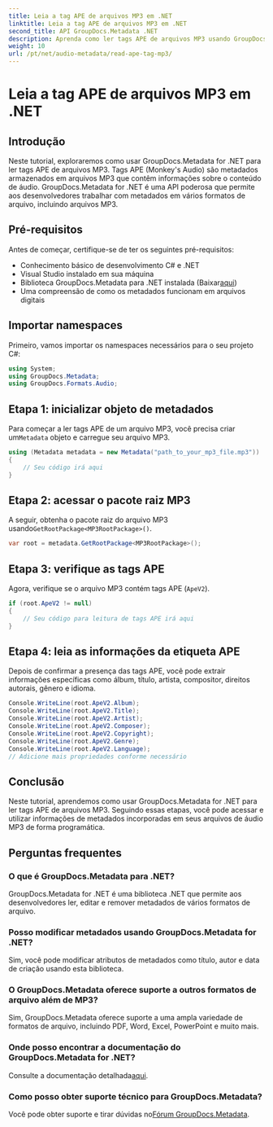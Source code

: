 ```yaml
---
title: Leia a tag APE de arquivos MP3 em .NET
linktitle: Leia a tag APE de arquivos MP3 em .NET
second_title: API GroupDocs.Metadata .NET
description: Aprenda como ler tags APE de arquivos MP3 usando GroupDocs.Metadata for .NET. Explore a extração de metadados em C# com orientação passo a passo.
weight: 10
url: /pt/net/audio-metadata/read-ape-tag-mp3/
---
```


# Leia a tag APE de arquivos MP3 em .NET

## Introdução
Neste tutorial, exploraremos como usar GroupDocs.Metadata for .NET para ler tags APE de arquivos MP3. Tags APE (Monkey's Audio) são metadados armazenados em arquivos MP3 que contêm informações sobre o conteúdo de áudio. GroupDocs.Metadata for .NET é uma API poderosa que permite aos desenvolvedores trabalhar com metadados em vários formatos de arquivo, incluindo arquivos MP3.
## Pré-requisitos
Antes de começar, certifique-se de ter os seguintes pré-requisitos:
- Conhecimento básico de desenvolvimento C# e .NET
- Visual Studio instalado em sua máquina
-  Biblioteca GroupDocs.Metadata para .NET instalada (Baixar[aqui](https://releases.groupdocs.com/metadata/net/))
- Uma compreensão de como os metadados funcionam em arquivos digitais

## Importar namespaces
Primeiro, vamos importar os namespaces necessários para o seu projeto C#:
```csharp
using System;
using GroupDocs.Metadata;
using GroupDocs.Formats.Audio;
```
## Etapa 1: inicializar objeto de metadados
 Para começar a ler tags APE de um arquivo MP3, você precisa criar um`Metadata` objeto e carregue seu arquivo MP3.
```csharp
using (Metadata metadata = new Metadata("path_to_your_mp3_file.mp3"))
{
    // Seu código irá aqui
}
```
## Etapa 2: acessar o pacote raiz MP3
 A seguir, obtenha o pacote raiz do arquivo MP3 usando`GetRootPackage<MP3RootPackage>()`.
```csharp
var root = metadata.GetRootPackage<MP3RootPackage>();
```
## Etapa 3: verifique as tags APE
Agora, verifique se o arquivo MP3 contém tags APE (`ApeV2`).
```csharp
if (root.ApeV2 != null)
{
    // Seu código para leitura de tags APE irá aqui
}
```
## Etapa 4: leia as informações da etiqueta APE
Depois de confirmar a presença das tags APE, você pode extrair informações específicas como álbum, título, artista, compositor, direitos autorais, gênero e idioma.
```csharp
Console.WriteLine(root.ApeV2.Album);
Console.WriteLine(root.ApeV2.Title);
Console.WriteLine(root.ApeV2.Artist);
Console.WriteLine(root.ApeV2.Composer);
Console.WriteLine(root.ApeV2.Copyright);
Console.WriteLine(root.ApeV2.Genre);
Console.WriteLine(root.ApeV2.Language);
// Adicione mais propriedades conforme necessário
```

## Conclusão
Neste tutorial, aprendemos como usar GroupDocs.Metadata for .NET para ler tags APE de arquivos MP3. Seguindo essas etapas, você pode acessar e utilizar informações de metadados incorporadas em seus arquivos de áudio MP3 de forma programática.

## Perguntas frequentes
### O que é GroupDocs.Metadata para .NET?
GroupDocs.Metadata for .NET é uma biblioteca .NET que permite aos desenvolvedores ler, editar e remover metadados de vários formatos de arquivo.
### Posso modificar metadados usando GroupDocs.Metadata for .NET?
Sim, você pode modificar atributos de metadados como título, autor e data de criação usando esta biblioteca.
### O GroupDocs.Metadata oferece suporte a outros formatos de arquivo além de MP3?
Sim, GroupDocs.Metadata oferece suporte a uma ampla variedade de formatos de arquivo, incluindo PDF, Word, Excel, PowerPoint e muito mais.
### Onde posso encontrar a documentação do GroupDocs.Metadata for .NET?
 Consulte a documentação detalhada[aqui](https://tutorials.groupdocs.com/metadata/net/).
### Como posso obter suporte técnico para GroupDocs.Metadata?
 Você pode obter suporte e tirar dúvidas no[Fórum GroupDocs.Metadata](https://forum.groupdocs.com/c/metadata/14).